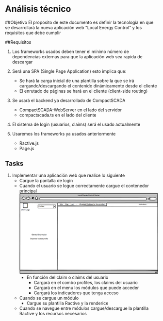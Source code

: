 # Análisis técnico
##Objetivo
El proposito de este documento es definir la tecnología en que se desarrollará la nueva aplicación web "Local Energy Control" y los requisitos que debe cumplir

##Requisitos
1. Los frameworks usados deben tener el mínimo número de dependencias externas para que la aplicación web sea rapida de descargar

2. Será una SPA (Single Page Application) esto implica que:
    * Se hará la carga inicial de una plantilla sobre la que se irá cargando/descargando el contenido dinámicamente desde el cliente
    * El enrutado de páginas se hará en el cliente (client-side routing)
    
3. Se usará el backend ya desarrollado de CompactSCADA
    * CompactSCADA-WebServer en el lado del servidor
    * compactscada.ts en el lado del cliente
    
4. El sistema de login (usuarios, claims) será el usado actualmente

5. Usaremos los frameworks ya usados anteriormente
    * Ractive.js
    * Page.js
    
    
 ## Tasks
 1. Implementar una aplicación web que realice lo siguiente
    * Cargue la pantalla de login
    * Cuando el usuario se logue correctamente cargue el contenedor principal    
    ![MainContainer](img/MainContainer.png)    
        * En función del claim o claims del usuario
            * Cargará en el combo profiles, los claims del usuario
            * Cargará en el menu los módulos que puede acceder
            * Cargará los indicadores que tenga acceso
    * Cuando se cargue un módulo
        * Cargue su plantilla Ractive y la renderice
    * Cuando se navegue entre módulos cargue/descargue la plantilla Ractive y los recursos necesarios